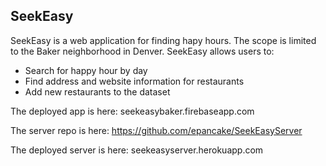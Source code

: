 ## SeekEasy

SeekEasy is a web application for finding hapy hours. The scope is limited to the Baker neighborhood in Denver. SeekEasy allows users to:
- Search for happy hour by day
- Find address and website information for restaurants
- Add new restaurants to the dataset

The deployed app is here:
seekeasybaker.firebaseapp.com

The server repo is here:
https://github.com/epancake/SeekEasyServer

The deployed server is here:
seekeasyserver.herokuapp.com
